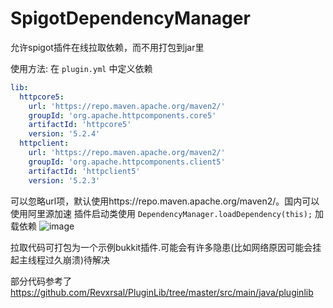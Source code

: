 # SpigotDependencyManager

允许spigot插件在线拉取依赖，而不用打包到jar里

使用方法: 
在 `plugin.yml` 中定义依赖
``` yaml
lib:
  httpcore5:
    url: 'https://repo.maven.apache.org/maven2/'
    groupId: 'org.apache.httpcomponents.core5'
    artifactId: 'httpcore5'
    version: '5.2.4'
  httpclient:
    url: 'https://repo.maven.apache.org/maven2/'
    groupId: 'org.apache.httpcomponents.client5'
    artifactId: 'httpclient5'
    version: '5.2.3'
```
可以忽略url项，默认使用https://repo.maven.apache.org/maven2/。国内可以使用阿里源加速
插件启动类使用 `DependencyManager.loadDependency(this);` 加载依赖
![image](https://github.com/meteorOSS/SpigotDependencyManager/assets/61687266/8c5de5e0-c5d0-4b5d-a3f7-ac5adaba3c25)

拉取代码可打包为一个示例bukkit插件.可能会有许多隐患(比如网络原因可能会挂起主线程过久崩溃)待解决

部分代码参考了 https://github.com/Revxrsal/PluginLib/tree/master/src/main/java/pluginlib

